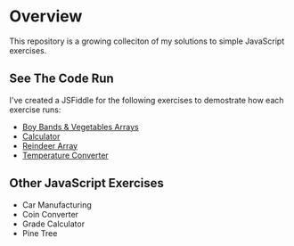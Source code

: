 # Overview 

This repository is a growing colleciton of my solutions to simple JavaScript exercises. 

## See The Code Run 

I've created a JSFiddle for the following exercises to demostrate how each exercise runs: 

* [Boy Bands & Vegetables Arrays](https://jsfiddle.net/jessawynne/rxxnx76o/ "Boy Bands & Vegetables on JSFiddle")
* [Calculator](https://jsfiddle.net/jessawynne/4g3yggd7/ "Calculator")
* [Reindeer Array](https://jsfiddle.net/jessawynne/mez107Lu/ "Reindeer Array")
* [Temperature Converter](https://jsfiddle.net/jessawynne/6brk2e4a/ "Temperature Converter")

## Other JavaScript Exercises

* Car Manufacturing
* Coin Converter
* Grade Calculator
* Pine Tree

